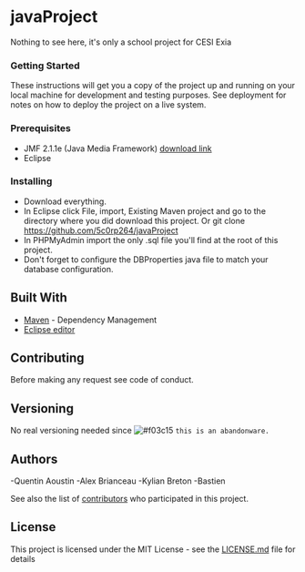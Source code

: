 # javaProject
Nothing to see here, it's only a school project for CESI Exia


### Getting Started

These instructions will get you a copy of the project up and running on your local machine for development and testing purposes. See deployment for notes on how to deploy the project on a live system.

### Prerequisites

* JMF 2.1.1e (Java Media Framework) [download link](https://www.oracle.com/technetwork/java/javase/download-142937.html)
* Eclipse

### Installing

* Download everything.
* In Eclipse click File, import, Existing Maven project and go to the directory where you did download this project.
  Or
    git clone https://github.com/5c0rp264/javaProject
* In PHPMyAdmin import the only .sql file you'll find at the root of this project.
* Don't forget to configure the DBProperties java file to match your database configuration.

## Built With

* [Maven](https://maven.apache.org/) - Dependency Management
* [Eclipse editor](https://www.eclipse.org/downloads/)

## Contributing

Before making any request see code of conduct.


## Versioning

No real versioning needed since ![#f03c15](https://placehold.it/15/f03c15/000000?text=+) `this is an abandonware.`

## Authors
-Quentin Aoustin
-Alex Brianceau
-Kylian Breton
-Bastien

See also the list of [contributors](https://github.com/5c0rp264/javaProject/contributors) who participated in this project.

## License

This project is licensed under the MIT License - see the [LICENSE.md](LICENSE.md) file for details


